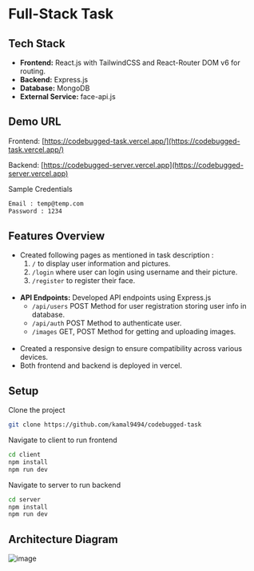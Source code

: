 # Full-Stack Task

## Tech Stack
- **Frontend:** React.js with TailwindCSS and React-Router DOM v6 for routing.
- **Backend:** Express.js
- **Database:** MongoDB
- **External Service:** face-api.js

## Demo URL

Frontend: [https://codebugged-task.vercel.app/](https://codebugged-task.vercel.app/)

Backend: [https://codebugged-server.vercel.app](https://codebugged-server.vercel.app)

Sample Credentials
```bash 
Email : temp@temp.com
Password : 1234
```

## Features Overview

- Created following pages as mentioned in task description :
    1. `/` to display user information and pictures.
    2. `/login` where user can login using username and their picture.
    3. `/register` to register their face.
  <br />
- **API Endpoints:** Developed API endpoints using Express.js
  - `/api/users` POST Method for user registration storing user info in database.
  - `/api/auth` POST Method to authenticate user.
  - `/images` GET, POST Method for getting and uploading images.
  <br />
- Created a responsive design to ensure compatibility across various devices.
- Both frontend and backend is deployed in vercel.

## Setup
Clone the project
```bash 
git clone https://github.com/kamal9494/codebugged-task
```

Navigate to client to run frontend
```bash 
cd client
npm install
npm run dev
```

Navigate to server to run backend
```bash 
cd server
npm install
npm run dev
```
           
## Architecture Diagram
![image](https://github.com/kamal9494/codebugged-task/assets/97849725/99c666cb-1509-4a3f-869d-723bfe990932)




